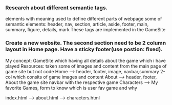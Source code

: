 ### Research about different semantic tags.
elements with meaning used to define different parts of webpage
some of semantic elements:
header, nav, section, article, aside, footer, main, summary, figure, details, mark 
These tags are implemented in the GameSite 

### Create a new website. The second section need to be 2 column layout in Home page. Have a sticky footer(use postion: fixed).
My concept: GameSite which having all details about the game which i have played
Resources: taken some of images and content from the main page of game site but not code
Home --> header, footer, image, navbar,summary 2-col which consits of game images and content
About --> header, footer, About the game site navbar with the respective game
Characters --> My favorite Games, form to know which is user fav game and why

index.html --> about.html --> characters.html